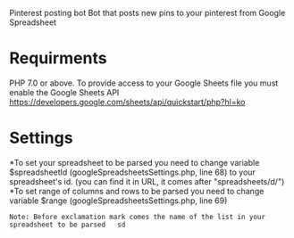 Pinterest posting bot
Bot that posts new pins to your pinterest from Google Spreadsheet

# Requirments
PHP 7.0 or above. To provide access to your Google Sheets file you must enable the Google Sheets API https://developers.google.com/sheets/api/quickstart/php?hl=ko

# Settings
*To set your spreadsheet to be parsed you need to change variable $spreadsheetId (googleSpreadsheetsSettings.php, line 68) to your spreadsheet's id. (you can find it in URL, it comes after "spreadsheets/d/")
*To set range of columns and rows to be parsed you need to change variable $range (googleSpreadsheetsSettings.php, line 69)
~~~
Note: Before exclamation mark comes the name of the list in your spreadsheet to be parsed   sd
~~~